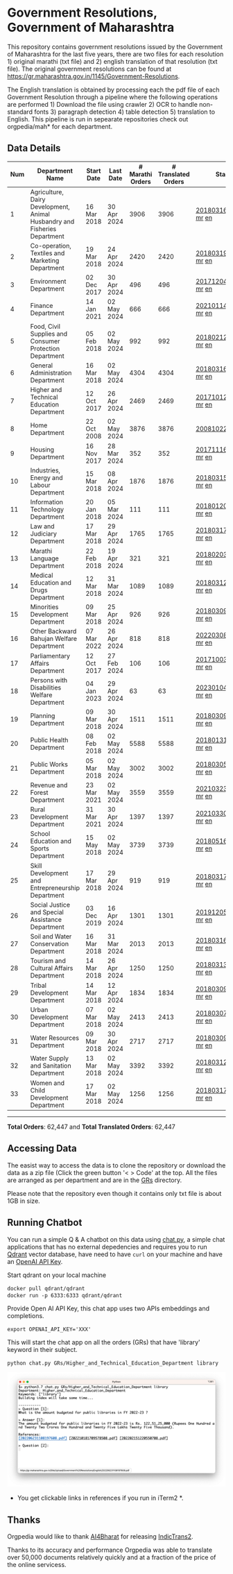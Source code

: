 # Government Resolutions, Government of Maharashtra

This repository contains government resolutions issued by the Government of Maharashtra for the last five years, there are two files for each resolution 1) original marathi (txt file) and 2) english translation of that resolution (txt file). The original government resolutions can be found at https://gr.maharashtra.gov.in/1145/Government-Resolutions.

The English translation is obtained by processing each the pdf file of each Government Resolution through a pipeline where the following operations are performed 1) Download the file using crawler 2) OCR to handle non-standard fonts 3) paragraph detection 4) table  detection 5) translation to English. This pipeline is run in sepearate repositories check out orgpedia/mah* for each department.


## Data Details

| Num | Department Name | Start Date | Last Date | # Marathi Orders | # Translated Orders | Starting Order | Last Order |
| --- | --------------- | ---------- | --------- | ---------------- | ------------------- | -------------- | ---------- |
| 1 | Agriculture, Dairy Development, Animal Husbandry and Fisheries Department | 16 Mar 2018 | 30 Apr 2024 | 3906 | 3906 | [201803161624182101.pdf](https://gr.maharashtra.gov.in/Site/Upload/Government%20Resolutions/English/201803161624182101.pdf) [mr](GRs/Agriculture,_Dairy_Development,_Animal_Husbandry_and_Fisheries_Department/201803161624182101.pdf.mr.txt) [en](GRs/Agriculture,_Dairy_Development,_Animal_Husbandry_and_Fisheries_Department/201803161624182101.pdf.en.txt) | [202404301700157601.pdf](https://gr.maharashtra.gov.in/Site/Upload/Government%20Resolutions/English/202404301700157601.pdf) [mr](GRs/Agriculture,_Dairy_Development,_Animal_Husbandry_and_Fisheries_Department/202404301700157601.pdf.mr.txt) [en](GRs/Agriculture,_Dairy_Development,_Animal_Husbandry_and_Fisheries_Department/202404301700157601.pdf.en.txt) |
| 2 | Co-operation, Textiles and Marketing Department | 19 Mar 2018 | 24 Apr 2024 | 2420 | 2420 | [201803191257576702.pdf](https://gr.maharashtra.gov.in/Site/Upload/Government%20Resolutions/English/201803191257576702.pdf) [mr](GRs/Co-operation,_Textiles_and_Marketing_Department/201803191257576702.pdf.mr.txt) [en](GRs/Co-operation,_Textiles_and_Marketing_Department/201803191257576702.pdf.en.txt) | [202404251059470302.pdf](https://gr.maharashtra.gov.in/Site/Upload/Government%20Resolutions/English/202404251059470302.pdf) [mr](GRs/Co-operation,_Textiles_and_Marketing_Department/202404251059470302.pdf.mr.txt) [en](GRs/Co-operation,_Textiles_and_Marketing_Department/202404251059470302.pdf.en.txt) |
| 3 | Environment Department | 02 Dec 2017 | 30 Apr 2024 | 496 | 496 | [201712041147216904.pdf](https://gr.maharashtra.gov.in/Site/Upload/Government%20Resolutions/English/201712041147216904.pdf) [mr](GRs/Environment_Department/201712041147216904.pdf.mr.txt) [en](GRs/Environment_Department/201712041147216904.pdf.en.txt) | [202404301506039004.pdf](https://gr.maharashtra.gov.in/Site/Upload/Government%20Resolutions/English/202404301506039004.pdf) [mr](GRs/Environment_Department/202404301506039004.pdf.mr.txt) [en](GRs/Environment_Department/202404301506039004.pdf.en.txt) |
| 4 | Finance Department | 14 Jan 2021 | 02 May 2024 | 666 | 666 | [202101141237329905.pdf](https://gr.maharashtra.gov.in/Site/Upload/Government%20Resolutions/English/202101141237329905.pdf) [mr](GRs/Finance_Department/202101141237329905.pdf.mr.txt) [en](GRs/Finance_Department/202101141237329905.pdf.en.txt) | [202405021426122405.pdf](https://gr.maharashtra.gov.in/Site/Upload/Government%20Resolutions/English/202405021426122405.pdf) [mr](GRs/Finance_Department/202405021426122405.pdf.mr.txt) [en](GRs/Finance_Department/202405021426122405.pdf.en.txt) |
| 5 | Food, Civil Supplies and Consumer Protection Department | 05 Feb 2018 | 02 May 2024 | 992 | 992 | [201802121244545806.pdf](https://gr.maharashtra.gov.in/Site/Upload/Government%20Resolutions/English/201802121244545806.pdf) [mr](GRs/Food,_Civil_Supplies_and_Consumer_Protection_Department/201802121244545806.pdf.mr.txt) [en](GRs/Food,_Civil_Supplies_and_Consumer_Protection_Department/201802121244545806.pdf.en.txt) | [202405021651152706.pdf](https://gr.maharashtra.gov.in/Site/Upload/Government%20Resolutions/English/202405021651152706.pdf) [mr](GRs/Food,_Civil_Supplies_and_Consumer_Protection_Department/202405021651152706.pdf.mr.txt) [en](GRs/Food,_Civil_Supplies_and_Consumer_Protection_Department/202405021651152706.pdf.en.txt) |
| 6 | General Administration Department | 16 Mar 2018 | 02 May 2024 | 4304 | 4304 | [201803161224022707.pdf](https://gr.maharashtra.gov.in/Site/Upload/Government%20Resolutions/English/201803161224022707.pdf) [mr](GRs/General_Administration_Department/201803161224022707.pdf.mr.txt) [en](GRs/General_Administration_Department/201803161224022707.pdf.en.txt) | [202405021118096007.pdf](https://gr.maharashtra.gov.in/Site/Upload/Government%20Resolutions/English/202405021118096007.pdf) [mr](GRs/General_Administration_Department/202405021118096007.pdf.mr.txt) [en](GRs/General_Administration_Department/202405021118096007.pdf.en.txt) |
| 7 | Higher and Technical Education Department | 12 Oct 2017 | 26 Apr 2024 | 2469 | 2469 | [201710121514029708.pdf](https://gr.maharashtra.gov.in/Site/Upload/Government%20Resolutions/English/201710121514029708.pdf) [mr](GRs/Higher_and_Technical_Education_Department/201710121514029708.pdf.mr.txt) [en](GRs/Higher_and_Technical_Education_Department/201710121514029708.pdf.en.txt) | [202404261249377408.pdf](https://gr.maharashtra.gov.in/Site/Upload/Government%20Resolutions/English/202404261249377408.pdf) [mr](GRs/Higher_and_Technical_Education_Department/202404261249377408.pdf.mr.txt) [en](GRs/Higher_and_Technical_Education_Department/202404261249377408.pdf.en.txt) |
| 8 | Home Department | 22 Oct 2008 | 02 May 2024 | 3876 | 3876 | [20081022.pdf](https://gr.maharashtra.gov.in/Site/Upload/Government%20Resolutions/English/20081022.pdf) [mr](GRs/Home_Department/20081022.pdf.mr.txt) [en](GRs/Home_Department/20081022.pdf.en.txt) | [202405021208046129.pdf](https://gr.maharashtra.gov.in/Site/Upload/Government%20Resolutions/English/202405021208046129.pdf) [mr](GRs/Home_Department/202405021208046129.pdf.mr.txt) [en](GRs/Home_Department/202405021208046129.pdf.en.txt) |
| 9 | Housing Department | 16 Nov 2017 | 28 Mar 2024 | 352 | 352 | [201711161447076609.pdf](https://gr.maharashtra.gov.in/Site/Upload/Government%20Resolutions/English/201711161447076609.pdf) [mr](GRs/Housing_Department/201711161447076609.pdf.mr.txt) [en](GRs/Housing_Department/201711161447076609.pdf.en.txt) | [202403281255554909.pdf](https://gr.maharashtra.gov.in/Site/Upload/Government%20Resolutions/English/202403281255554909.pdf) [mr](GRs/Housing_Department/202403281255554909.pdf.mr.txt) [en](GRs/Housing_Department/202403281255554909.pdf.en.txt) |
| 10 | Industries, Energy and Labour Department | 15 Mar 2018 | 08 Apr 2024 | 1876 | 1876 | [201803151204055010.pdf](https://gr.maharashtra.gov.in/Site/Upload/Government%20Resolutions/English/201803151204055010.pdf) [mr](GRs/Industries,_Energy_and_Labour_Department/201803151204055010.pdf.mr.txt) [en](GRs/Industries,_Energy_and_Labour_Department/201803151204055010.pdf.en.txt) | [202404081506368810.pdf](https://gr.maharashtra.gov.in/Site/Upload/Government%20Resolutions/English/202404081506368810.pdf) [mr](GRs/Industries,_Energy_and_Labour_Department/202404081506368810.pdf.mr.txt) [en](GRs/Industries,_Energy_and_Labour_Department/202404081506368810.pdf.en.txt) |
| 11 | Information Technology Department | 20 Jan 2018 | 05 Mar 2024 | 111 | 111 | [201801201843024511.pdf](https://gr.maharashtra.gov.in/Site/Upload/Government%20Resolutions/English/201801201843024511.pdf) [mr](GRs/Information_Technology_Department/201801201843024511.pdf.mr.txt) [en](GRs/Information_Technology_Department/201801201843024511.pdf.en.txt) | [202403051249430211.pdf](https://gr.maharashtra.gov.in/Site/Upload/Government%20Resolutions/English/202403051249430211.pdf) [mr](GRs/Information_Technology_Department/202403051249430211.pdf.mr.txt) [en](GRs/Information_Technology_Department/202403051249430211.pdf.en.txt) |
| 12 | Law and Judiciary Department | 17 Mar 2018 | 29 Apr 2024 | 1765 | 1765 | [201803171129290212.pdf](https://gr.maharashtra.gov.in/Site/Upload/Government%20Resolutions/English/201803171129290212.pdf) [mr](GRs/Law_and_Judiciary_Department/201803171129290212.pdf.mr.txt) [en](GRs/Law_and_Judiciary_Department/201803171129290212.pdf.en.txt) | [202404291633282112.pdf](https://gr.maharashtra.gov.in/Site/Upload/Government%20Resolutions/English/202404291633282112.pdf) [mr](GRs/Law_and_Judiciary_Department/202404291633282112.pdf.mr.txt) [en](GRs/Law_and_Judiciary_Department/202404291633282112.pdf.en.txt) |
| 13 | Marathi Language Department | 22 Feb 2018 | 19 Apr 2024 | 321 | 321 | [201802031549154233.pdf](https://gr.maharashtra.gov.in/Site/Upload/Government%20Resolutions/English/201802031549154233.pdf) [mr](GRs/Marathi_Language_Department/201802031549154233.pdf.mr.txt) [en](GRs/Marathi_Language_Department/201802031549154233.pdf.en.txt) | [202404191657323233.pdf](https://gr.maharashtra.gov.in/Site/Upload/Government%20Resolutions/English/202404191657323233.pdf) [mr](GRs/Marathi_Language_Department/202404191657323233.pdf.mr.txt) [en](GRs/Marathi_Language_Department/202404191657323233.pdf.en.txt) |
| 14 | Medical Education and Drugs Department | 12 Mar 2018 | 31 Mar 2024 | 1089 | 1089 | [201803121137094813.pdf](https://gr.maharashtra.gov.in/Site/Upload/Government%20Resolutions/English/201803121137094813.pdf) [mr](GRs/Medical_Education_and_Drugs_Department/201803121137094813.pdf.mr.txt) [en](GRs/Medical_Education_and_Drugs_Department/201803121137094813.pdf.en.txt) | [202403311912520713.pdf](https://gr.maharashtra.gov.in/Site/Upload/Government%20Resolutions/English/202403311912520713.pdf) [mr](GRs/Medical_Education_and_Drugs_Department/202403311912520713.pdf.mr.txt) [en](GRs/Medical_Education_and_Drugs_Department/202403311912520713.pdf.en.txt) |
| 15 | Minorities Development Department | 09 Mar 2018 | 25 Apr 2024 | 926 | 926 | [201803091218355314.pdf](https://gr.maharashtra.gov.in/Site/Upload/Government%20Resolutions/English/201803091218355314.pdf) [mr](GRs/Minorities_Development_Department/201803091218355314.pdf.mr.txt) [en](GRs/Minorities_Development_Department/201803091218355314.pdf.en.txt) | [202404251313346914.pdf](https://gr.maharashtra.gov.in/Site/Upload/Government%20Resolutions/English/202404251313346914.pdf) [mr](GRs/Minorities_Development_Department/202404251313346914.pdf.mr.txt) [en](GRs/Minorities_Development_Department/202404251313346914.pdf.en.txt) |
| 16 | Other Backward Bahujan Welfare Department | 07 Mar 2022 | 26 Apr 2024 | 818 | 818 | [202203081752439334.pdf](https://gr.maharashtra.gov.in/Site/Upload/Government%20Resolutions/English/202203081752439334.pdf) [mr](GRs/Other_Backward_Bahujan_Welfare_Department/202203081752439334.pdf.mr.txt) [en](GRs/Other_Backward_Bahujan_Welfare_Department/202203081752439334.pdf.en.txt) | [202404261604569434.pdf](https://gr.maharashtra.gov.in/Site/Upload/Government%20Resolutions/English/202404261604569434.pdf) [mr](GRs/Other_Backward_Bahujan_Welfare_Department/202404261604569434.pdf.mr.txt) [en](GRs/Other_Backward_Bahujan_Welfare_Department/202404261604569434.pdf.en.txt) |
| 17 | Parliamentary Affairs Department | 12 Oct 2017 | 27 Feb 2024 | 106 | 106 | [201710031642378615.pdf](https://gr.maharashtra.gov.in/Site/Upload/Government%20Resolutions/English/201710031642378615.pdf) [mr](GRs/Parliamentary_Affairs_Department/201710031642378615.pdf.mr.txt) [en](GRs/Parliamentary_Affairs_Department/201710031642378615.pdf.en.txt) | [202402271500283915.pdf](https://gr.maharashtra.gov.in/Site/Upload/Government%20Resolutions/English/202402271500283915.pdf) [mr](GRs/Parliamentary_Affairs_Department/202402271500283915.pdf.mr.txt) [en](GRs/Parliamentary_Affairs_Department/202402271500283915.pdf.en.txt) |
| 18 | Persons with Disabilities Welfare Department | 04 Jan 2023 | 29 Apr 2024 | 63 | 63 | [202301041906309635.pdf](https://gr.maharashtra.gov.in/Site/Upload/Government%20Resolutions/English/202301041906309635.pdf) [mr](GRs/Persons_with_Disabilities_Welfare_Department/202301041906309635.pdf.mr.txt) [en](GRs/Persons_with_Disabilities_Welfare_Department/202301041906309635.pdf.en.txt) | [202404291646432435.pdf](https://gr.maharashtra.gov.in/Site/Upload/Government%20Resolutions/English/202404291646432435.pdf) [mr](GRs/Persons_with_Disabilities_Welfare_Department/202404291646432435.pdf.mr.txt) [en](GRs/Persons_with_Disabilities_Welfare_Department/202404291646432435.pdf.en.txt) |
| 19 | Planning Department | 09 Mar 2018 | 30 Apr 2024 | 1511 | 1511 | [201803091441032716.pdf](https://gr.maharashtra.gov.in/Site/Upload/Government%20Resolutions/English/201803091441032716.pdf) [mr](GRs/Planning_Department/201803091441032716.pdf.mr.txt) [en](GRs/Planning_Department/201803091441032716.pdf.en.txt) | [202405021144178816.pdf](https://gr.maharashtra.gov.in/Site/Upload/Government%20Resolutions/English/202405021144178816.pdf) [mr](GRs/Planning_Department/202405021144178816.pdf.mr.txt) [en](GRs/Planning_Department/202405021144178816.pdf.en.txt) |
| 20 | Public Health Department | 08 Feb 2018 | 02 May 2024 | 5588 | 5588 | [201801311722275417.pdf](https://gr.maharashtra.gov.in/Site/Upload/Government%20Resolutions/English/201801311722275417.pdf) [mr](GRs/Public_Health_Department/201801311722275417.pdf.mr.txt) [en](GRs/Public_Health_Department/201801311722275417.pdf.en.txt) | [202405021429571517.pdf](https://gr.maharashtra.gov.in/Site/Upload/Government%20Resolutions/English/202405021429571517.pdf) [mr](GRs/Public_Health_Department/202405021429571517.pdf.mr.txt) [en](GRs/Public_Health_Department/202405021429571517.pdf.en.txt) |
| 21 | Public Works Department | 05 Mar 2018 | 02 May 2024 | 3002 | 3002 | [201803051515468118.pdf](https://gr.maharashtra.gov.in/Site/Upload/Government%20Resolutions/English/201803051515468118.pdf) [mr](GRs/Public_Works_Department/201803051515468118.pdf.mr.txt) [en](GRs/Public_Works_Department/201803051515468118.pdf.en.txt) | [202405021656569618.pdf](https://gr.maharashtra.gov.in/Site/Upload/Government%20Resolutions/English/202405021656569618.pdf) [mr](GRs/Public_Works_Department/202405021656569618.pdf.mr.txt) [en](GRs/Public_Works_Department/202405021656569618.pdf.en.txt) |
| 22 | Revenue and Forest Department | 23 Mar 2021 | 02 May 2024 | 3559 | 3559 | [202103231328393119.pdf](https://gr.maharashtra.gov.in/Site/Upload/Government%20Resolutions/English/202103231328393119.pdf) [mr](GRs/Revenue_and_Forest_Department/202103231328393119.pdf.mr.txt) [en](GRs/Revenue_and_Forest_Department/202103231328393119.pdf.en.txt) | [202405021154037819.pdf](https://gr.maharashtra.gov.in/Site/Upload/Government%20Resolutions/English/202405021154037819.pdf) [mr](GRs/Revenue_and_Forest_Department/202405021154037819.pdf.mr.txt) [en](GRs/Revenue_and_Forest_Department/202405021154037819.pdf.en.txt) |
| 23 | Rural Development Department | 31 Mar 2021 | 30 Apr 2024 | 1397 | 1397 | [202103301021181120.pdf](https://gr.maharashtra.gov.in/Site/Upload/Government%20Resolutions/English/202103301021181120.pdf) [mr](GRs/Rural_Development_Department/202103301021181120.pdf.mr.txt) [en](GRs/Rural_Development_Department/202103301021181120.pdf.en.txt) | [202404301110255620.pdf](https://gr.maharashtra.gov.in/Site/Upload/Government%20Resolutions/English/202404301110255620.pdf) [mr](GRs/Rural_Development_Department/202404301110255620.pdf.mr.txt) [en](GRs/Rural_Development_Department/202404301110255620.pdf.en.txt) |
| 24 | School Education and Sports Department | 15 May 2018 | 02 May 2024 | 3739 | 3739 | [201805161114241221.pdf](https://gr.maharashtra.gov.in/Site/Upload/Government%20Resolutions/English/201805161114241221.pdf) [mr](GRs/School_Education_and_Sports_Department/201805161114241221.pdf.mr.txt) [en](GRs/School_Education_and_Sports_Department/201805161114241221.pdf.en.txt) | [202405021214298921.pdf](https://gr.maharashtra.gov.in/Site/Upload/Government%20Resolutions/English/202405021214298921.pdf) [mr](GRs/School_Education_and_Sports_Department/202405021214298921.pdf.mr.txt) [en](GRs/School_Education_and_Sports_Department/202405021214298921.pdf.en.txt) |
| 25 | Skill Development and Entrepreneurship Department | 17 Mar 2018 | 29 Apr 2024 | 919 | 919 | [201803171322099003.pdf](https://gr.maharashtra.gov.in/Site/Upload/Government%20Resolutions/English/201803171322099003.pdf) [mr](GRs/Skill_Development_and_Entrepreneurship_Department/201803171322099003.pdf.mr.txt) [en](GRs/Skill_Development_and_Entrepreneurship_Department/201803171322099003.pdf.en.txt) | [202404301437525303.pdf](https://gr.maharashtra.gov.in/Site/Upload/Government%20Resolutions/English/202404301437525303.pdf) [mr](GRs/Skill_Development_and_Entrepreneurship_Department/202404301437525303.pdf.mr.txt) [en](GRs/Skill_Development_and_Entrepreneurship_Department/202404301437525303.pdf.en.txt) |
| 26 | Social Justice and Special Assistance Department | 03 Dec 2019 | 16 Apr 2024 | 1301 | 1301 | [201912051107011622.pdf](https://gr.maharashtra.gov.in/Site/Upload/Government%20Resolutions/English/201912051107011622.pdf) [mr](GRs/Social_Justice_and_Special_Assistance_Department/201912051107011622.pdf.mr.txt) [en](GRs/Social_Justice_and_Special_Assistance_Department/201912051107011622.pdf.en.txt) | [202404161419000822.pdf](https://gr.maharashtra.gov.in/Site/Upload/Government%20Resolutions/English/202404161419000822.pdf) [mr](GRs/Social_Justice_and_Special_Assistance_Department/202404161419000822.pdf.mr.txt) [en](GRs/Social_Justice_and_Special_Assistance_Department/202404161419000822.pdf.en.txt) |
| 27 | Soil and Water Conservation Department | 16 Mar 2018 | 31 Mar 2024 | 2013 | 2013 | [201803161247582426.pdf](https://gr.maharashtra.gov.in/Site/Upload/Government%20Resolutions/English/201803161247582426.pdf) [mr](GRs/Soil_and_Water_Conservation_Department/201803161247582426.pdf.mr.txt) [en](GRs/Soil_and_Water_Conservation_Department/201803161247582426.pdf.en.txt) | [202403311637210026.pdf](https://gr.maharashtra.gov.in/Site/Upload/Government%20Resolutions/English/202403311637210026.....pdf) [mr](GRs/Soil_and_Water_Conservation_Department/202403311637210026.pdf.mr.txt) [en](GRs/Soil_and_Water_Conservation_Department/202403311637210026.pdf.en.txt) |
| 28 | Tourism and Cultural Affairs Department | 14 Mar 2018 | 26 Apr 2024 | 1250 | 1250 | [201803131542054523.pdf](https://gr.maharashtra.gov.in/Site/Upload/Government%20Resolutions/English/201803131542054523.pdf) [mr](GRs/Tourism_and_Cultural_Affairs_Department/201803131542054523.pdf.mr.txt) [en](GRs/Tourism_and_Cultural_Affairs_Department/201803131542054523.pdf.en.txt) | [202404261151377023.pdf](https://gr.maharashtra.gov.in/Site/Upload/Government%20Resolutions/English/202404261151377023.pdf) [mr](GRs/Tourism_and_Cultural_Affairs_Department/202404261151377023.pdf.mr.txt) [en](GRs/Tourism_and_Cultural_Affairs_Department/202404261151377023.pdf.en.txt) |
| 29 | Tribal Development Department | 14 Mar 2018 | 12 Apr 2024 | 1834 | 1834 | [201803091105184924.pdf](https://gr.maharashtra.gov.in/Site/Upload/Government%20Resolutions/English/201803091105184924.pdf) [mr](GRs/Tribal_Development_Department/201803091105184924.pdf.mr.txt) [en](GRs/Tribal_Development_Department/201803091105184924.pdf.en.txt) | [202404051752162224.pdf](https://gr.maharashtra.gov.in/Site/Upload/Government%20Resolutions/English/202404051752162224.pdf) [mr](GRs/Tribal_Development_Department/202404051752162224.pdf.mr.txt) [en](GRs/Tribal_Development_Department/202404051752162224.pdf.en.txt) |
| 30 | Urban Development Department | 07 Mar 2018 | 02 May 2024 | 2413 | 2413 | [201803071203178325.pdf](https://gr.maharashtra.gov.in/Site/Upload/Government%20Resolutions/English/201803071203178325.pdf) [mr](GRs/Urban_Development_Department/201803071203178325.pdf.mr.txt) [en](GRs/Urban_Development_Department/201803071203178325.pdf.en.txt) | [202405021136288925.pdf](https://gr.maharashtra.gov.in/Site/Upload/Government%20Resolutions/English/202405021136288925.pdf) [mr](GRs/Urban_Development_Department/202405021136288925.pdf.mr.txt) [en](GRs/Urban_Development_Department/202405021136288925.pdf.en.txt) |
| 31 | Water Resources Department | 09 Mar 2018 | 30 Apr 2024 | 2717 | 2717 | [201803091034435527.pdf](https://gr.maharashtra.gov.in/Site/Upload/Government%20Resolutions/English/201803091034435527.pdf) [mr](GRs/Water_Resources_Department/201803091034435527.pdf.mr.txt) [en](GRs/Water_Resources_Department/201803091034435527.pdf.en.txt) | [202404301216237427.pdf](https://gr.maharashtra.gov.in/Site/Upload/Government%20Resolutions/English/202404301216237427.pdf) [mr](GRs/Water_Resources_Department/202404301216237427.pdf.mr.txt) [en](GRs/Water_Resources_Department/202404301216237427.pdf.en.txt) |
| 32 | Water Supply and Sanitation Department | 13 Mar 2018 | 02 May 2024 | 3392 | 3392 | [201803121414108428.pdf](https://gr.maharashtra.gov.in/Site/Upload/Government%20Resolutions/English/201803121414108428.pdf) [mr](GRs/Water_Supply_and_Sanitation_Department/201803121414108428.pdf.mr.txt) [en](GRs/Water_Supply_and_Sanitation_Department/201803121414108428.pdf.en.txt) | [202404261623405028.pdf](https://gr.maharashtra.gov.in/Site/Upload/Government%20Resolutions/English/202404261623405028.pdf) [mr](GRs/Water_Supply_and_Sanitation_Department/202404261623405028.pdf.mr.txt) [en](GRs/Water_Supply_and_Sanitation_Department/202404261623405028.pdf.en.txt) |
| 33 | Women and Child Development Department | 17 Mar 2018 | 02 May 2024 | 1256 | 1256 | [201803171539444330.pdf](https://gr.maharashtra.gov.in/Site/Upload/Government%20Resolutions/English/201803171539444330.pdf) [mr](GRs/Women_and_Child_Development_Department/201803171539444330.pdf.mr.txt) [en](GRs/Women_and_Child_Development_Department/201803171539444330.pdf.en.txt) | [202405021729523630.pdf](https://gr.maharashtra.gov.in/Site/Upload/Government%20Resolutions/English/202405021729523630.pdf) [mr](GRs/Women_and_Child_Development_Department/202405021729523630.pdf.mr.txt) [en](GRs/Women_and_Child_Development_Department/202405021729523630.pdf.en.txt) |
----------------------------------------------------------------------------------------------------

**Total Orders**: 62,447 and **Total Translated Orders**: 62,447
## Accessing Data

The easist way to access the data is to clone the repository or download the data as a zip file (Click the green button '< > Code' at the top. All the files are arranged as per department and are in the [GRs](GRs) directory.

Please note that the repository even though it contains only txt file is about 1GB in size.

## Running Chatbot

You can run a simple Q & A chatbot on this data using [chat.py](chat.py), a simple chat applications that has no external depedencies and requires you to run [Qdrant](https://qdrant.tech/) vector database, have need to have `curl` on your machine and have an [OpenAI API Key](https://help.openai.com/en/articles/4936850-where-do-i-find-my-secret-api-key).

Start qdrant on your local machine
```shell
docker pull qdrant/qdrant
docker run -p 6333:6333 qdrant/qdrant
```

Provide Open AI API Key, this chat app uses two APIs embeddings and completions.
```shell
export OPENAI_API_KEY='XXX'
```

This will start the chat app on all the orders (GRs) that have 'library' keyword in their subject.

```shell
python chat.py GRs/Higher_and_Technical_Education_Department library
```

![screenshot of running chat.py](screenshot.png)

* You get clickable links in references if you run in iTerm2 *.

## Thanks

Orgpedia would like to thank [AI4Bharat](https://ai4bharat.iitm.ac.in/) for releasing [IndicTrans2](https://github.com/AI4Bharat/IndicTrans2).

Thanks to its accuracy and performance Orgpedia was able to translate over 50,000 documents relatively quickly and at a fraction of the price of the online servicess.











